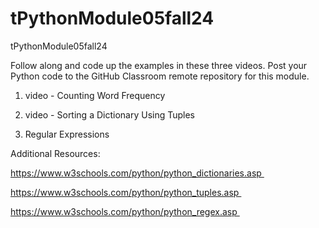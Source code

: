 # tPythonModule05fall24
tPythonModule05fall24

Follow along and code up the examples in these three videos. Post your Python code to the GitHub Classroom remote repository for this module.

1) video - Counting Word Frequency

2) video - Sorting a Dictionary Using Tuples

3) Regular Expressions

Additional Resources:

https://www.w3schools.com/python/python_dictionaries.asp 

https://www.w3schools.com/python/python_tuples.asp 

https://www.w3schools.com/python/python_regex.asp 
